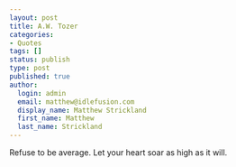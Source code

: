 ```yaml
---
layout: post
title: A.W. Tozer
categories:
- Quotes
tags: []
status: publish
type: post
published: true
author:
  login: admin
  email: matthew@idlefusion.com
  display_name: Matthew Strickland
  first_name: Matthew
  last_name: Strickland
---
```

Refuse to be average. Let your heart soar as high as it will.
